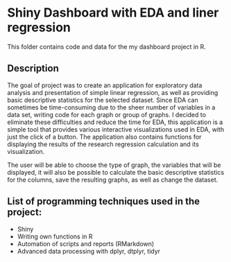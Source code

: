 # Shiny Dashboard with EDA and liner regression

This folder contains code and data for the my dashboard project in R.

## Description

The goal of project was to create an application for exploratory data analysis and presentation of simple linear regression, as well as providing basic descriptive statistics for the selected dataset. Since EDA can sometimes be time-consuming due to the sheer number of variables in a data set, writing code for each graph or group of graphs. I decided to eliminate these difficulties and reduce the time for EDA, this application is a simple tool that provides various interactive visualizations used in EDA, with just the click of a button. The application also contains functions for displaying the results of the research regression calculation and its visualization.

The user will be able to choose the type of graph, the variables that will be displayed, it will also be possible to calculate the basic descriptive statistics for the columns, save the resulting graphs, as well as change the dataset.

## List of programming techniques used in the project:

* Shiny
* Writing own functions in R
* Automation of scripts and reports (RMarkdown)
* Advanced data processing with dplyr, dtplyr, tidyr
